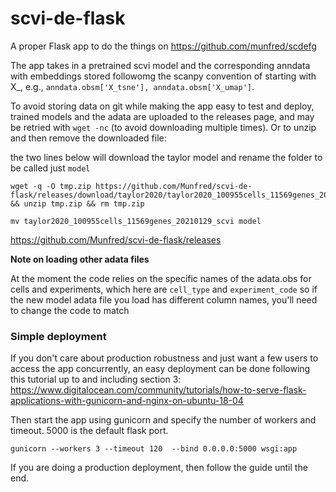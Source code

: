 # scvi-de-flask
A proper Flask app to do the things on https://github.com/munfred/scdefg


The app takes in a pretrained scvi model and the corresponding anndata with embeddings stored followomg the scanpy convention of starting with X_, e.g., `anndata.obsm['X_tsne'], anndata.obsm['X_umap']`. 

To avoid storing data on git while making the app easy to test and deploy, trained models and the adata are uploaded to the releases page, and may be retried with `wget -nc` (to avoid downloading multiple times). Or to unzip and then remove the downloaded file:

the two lines below will download the taylor model and rename the folder to be called just `model`

```
wget -q -O tmp.zip https://github.com/Munfred/scvi-de-flask/releases/download/taylor2020/taylor2020_100955cells_11569genes_20210129_scvi.zip && unzip tmp.zip && rm tmp.zip

mv taylor2020_100955cells_11569genes_20210129_scvi model
```

https://github.com/Munfred/scvi-de-flask/releases


**Note on loading other adata files**

At the moment the code relies on the specific names of the adata.obs for cells and experiments, which here are `cell_type` and `experiment_code` so if the new model adata file you load has different column names, you'll need to change the code to match


### Simple deployment

If you don't care about production robustness and just want a few users to access the app concurrently,
an easy deployment can be done following this tutorial up to and including section 3: 
https://www.digitalocean.com/community/tutorials/how-to-serve-flask-applications-with-gunicorn-and-nginx-on-ubuntu-18-04

Then start the app using gunicorn and specify the number of workers and timeout. 5000 is the default flask port.

```
gunicorn --workers 3 --timeout 120  --bind 0.0.0.0:5000 wsgi:app 
```

If you are doing a production deployment, then follow the guide until the end.